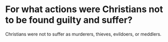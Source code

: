 # For what actions were Christians not to be found guilty and suffer?

Christians were not to suffer as murderers, thieves, evildoers, or meddlers.
